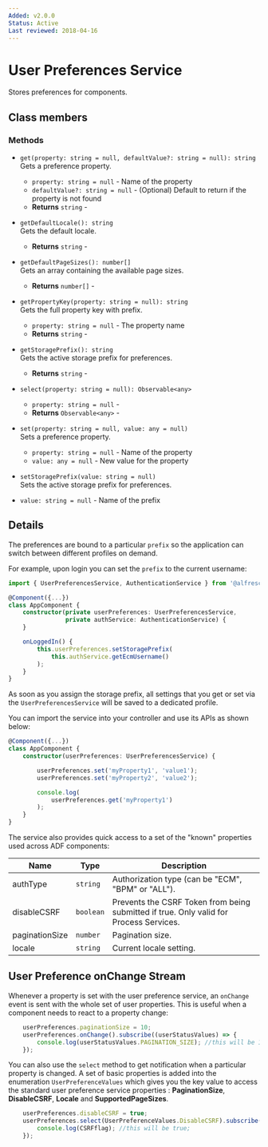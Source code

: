 ```yaml
---
Added: v2.0.0
Status: Active
Last reviewed: 2018-04-16
---
```


# User Preferences Service

Stores preferences for components.

## Class members

### Methods

-   `get(property: string = null, defaultValue?: string = null): string`<br/>
    Gets a preference property.
    -   `property: string = null` -  Name of the property
    -   `defaultValue?: string = null` - (Optional) Default to return if the property is not found
    -   **Returns** `string` - 
-   `getDefaultLocale(): string`<br/>
    Gets the default locale.
    -   **Returns** `string` - 
-   `getDefaultPageSizes(): number[]`<br/>
    Gets an array containing the available page sizes.
    -   **Returns** `number[]` - 
-   `getPropertyKey(property: string = null): string`<br/>
    Gets the full property key with prefix.
    -   `property: string = null` -  The property name
    -   **Returns** `string` - 
-   `getStoragePrefix(): string`<br/>
    Gets the active storage prefix for preferences.
    -   **Returns** `string` - 
-   `select(property: string = null): Observable<any>`<br/>

    -   `property: string = null` -  
    -   **Returns** `Observable<any>` - 

-   `set(property: string = null, value: any = null)`<br/>
    Sets a preference property.
    -   `property: string = null` -  Name of the property
    -   `value: any = null` -  New value for the property
-   `setStoragePrefix(value: string = null)`<br/>
    Sets the active storage prefix for preferences.
-   `value: string = null` -  Name of the prefix

## Details

The preferences are bound to a particular `prefix` so the application can switch between different profiles on demand.

For example, upon login you can set the `prefix` to the current username:

```ts
import { UserPreferencesService, AuthenticationService } from '@alfresco/adf-core';

@Component({...})
class AppComponent {
    constructor(private userPreferences: UserPreferencesService,
                private authService: AuthenticationService) {
    }

    onLoggedIn() {
        this.userPreferences.setStoragePrefix(
            this.authService.getEcmUsername()
        );
    }
}
```

As soon as you assign the storage prefix, all settings that you get or set via the `UserPreferencesService` will be saved to a dedicated profile.

You can import the service into your controller and use its APIs as shown below:

```ts
@Component({...})
class AppComponent {
    constructor(userPreferences: UserPreferencesService) {

        userPreferences.set('myProperty1', 'value1');
        userPreferences.set('myProperty2', 'value2');

        console.log(
            userPreferences.get('myProperty1')
        );
    }
}
```

The service also provides quick access to a set of the "known" properties used across ADF components:

| Name | Type | Description |
| ---- | ---- | ----------- |
| authType | `string` | Authorization type (can be "ECM", "BPM" or "ALL"). |
| disableCSRF | `boolean` | Prevents the CSRF Token from being submitted if true. Only valid for Process Services. |
| paginationSize | `number` | Pagination size. |
| locale | `string` | Current locale setting. |

## User Preference onChange Stream

Whenever a property is set with the user preference service, an `onChange` event is sent with the
whole set of user properties. This is useful when a component needs to react to a property change:

```ts
    userPreferences.paginationSize = 10;
    userPreferences.onChange().subscribe((userStatusValues) => {
        console.log(userStatusValues.PAGINATION_SIZE); //this will be 10
    });
```

You can also use the `select` method to get notification when a particular property is changed.
A set of basic properties is added into the enumeration `UserPreferenceValues` which gives you the key value to access the standard user preference service properties : **PaginationSize**, **DisableCSRF**, **Locale** and **SupportedPageSizes**.

```ts
    userPreferences.disableCSRF = true;
    userPreferences.select(UserPreferenceValues.DisableCSRF).subscribe((CSRFflag) => {
        console.log(CSRFflag); //this will be true;
    });
```
